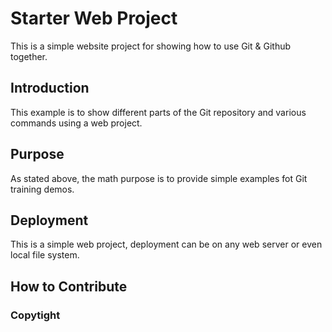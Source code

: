 # Starter Web Project

This is a simple website project for
showing how to use Git & Github together.

## Introduction

This example is to show different parts
of the Git repository and various commands
using a web project.

## Purpose

As stated above, the math purpose is to
provide simple examples fot Git training
demos.

## Deployment

This is a simple web project, deployment
can be on any web server or even local 
file system.

## How to Contribute

### Copytight
